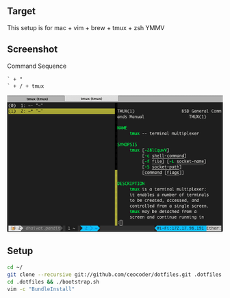## Target 

This setup is for mac + vim + brew + tmux + zsh YMMV


## Screenshot

Command Sequence
```
` + "
` + / + tmux
```

![Screenshot](https://github.com/ceocoder/dotfiles/raw/master/screenshot.gif)

## Setup

``` bash
cd ~/
git clone --recursive git://github.com/ceocoder/dotfiles.git .dotfiles
cd .dotfiles && ./bootstrap.sh
vim -c "BundleInstall"
```
